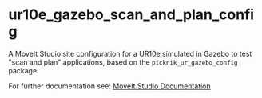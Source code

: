 # ur10e_gazebo_scan_and_plan_config

A MoveIt Studio site configuration for a UR10e simulated in Gazebo to test "scan and plan" applications, based on the `picknik_ur_gazebo_config` package.

For further documentation see: [MoveIt Studio Documentation](https://docs.picknik.ai/)

